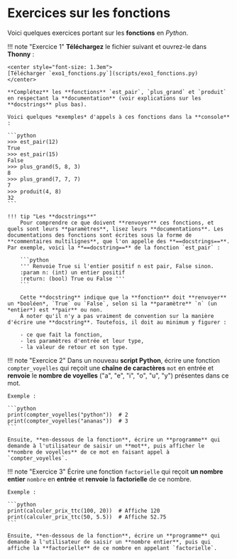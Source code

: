 # Exercices sur les fonctions

Voici quelques exercices portant sur les **fonctions** en *Python*.

!!! note "Exercice 1"
    **Téléchargez** le fichier suivant et ouvrez-le dans **Thonny** :

    <center style="font-size: 1.3em">
    [Télécharger `exo1_fonctions.py`](scripts/exo1_fonctions.py)
    </center>

    **Complétez** les **fonctions** `est_pair`, `plus_grand` et `produit` en respectant la **documentation** (voir explications sur les **docstrings** plus bas).

    Voici quelques *exemples* d'appels à ces fonctions dans la **console** :

    ```python
    >>> est_pair(12)
    True
    >>> est_pair(15)
    False
    >>> plus_grand(5, 8, 3)
    8
    >>> plus_grand(7, 7, 7)
    7
    >>> produit(4, 8)
    32
    ```

    !!! tip "Les **docstrings**"
        Pour comprendre ce que doivent **renvoyer** ces fonctions, et quels sont leurs **paramètres**, lisez leurs **documentations**. Les documentations des fonctions sont écrites sous la forme de **commentaires multilignes**, que l'on appelle des **==docstrings==**. Par exemple, voici la **==docstring==** de la fonction `est_pair` :

        ```python
        ''' Renvoie True si l'entier positif n est pair, False sinon.
        :param n: (int) un entier positif
        :return: (bool) True ou False '''
        ```

        Cette **docstring** indique que la **fonction** doit **renvoyer** un *booléen*, `True` ou `False`, selon si la **paramètre** `n` (un *entier*) est **pair** ou non.  
        À noter qu'il n'y a pas vraiment de convention sur la manière d'écrire une **docstring**. Toutefois, il doit au minimum y figurer :

        - ce que fait la fonction,
        - les paramètres d'entrée et leur type,
        - la valeur de retour et son type.

!!! note "Exercice 2"
    Dans un nouveau **script Python**, écrire une fonction `compter_voyelles` qui reçoit une **chaîne de caractères** `mot` en entrée et **renvoie** le **nombre de voyelles** ("a", "e", "i", "o", "u", "y") présentes dans ce mot.

    Exemple :

    ```python
    print(compter_voyelles("python"))  # 2
    print(compter_voyelles("ananas"))  # 3
    ```

    Ensuite, **en-dessous de la fonction**, écrire un **programme** qui demande à l'utilisateur de saisir un **mot**, puis afficher le **nombre de voyelles** de ce mot en faisant appel à `compter_voyelles`.

!!! note "Exercice 3"
    Écrire une fonction `factorielle` qui reçoit **un nombre entier** `nombre` en **entrée** et **renvoie** la **factorielle** de ce nombre.

    Exemple :

    ```python
    print(calculer_prix_ttc(100, 20))  # Affiche 120
    print(calculer_prix_ttc(50, 5.5))  # Affiche 52.75
    ```

    Ensuite, **en-dessous de la fonction**, écrire un **programme** qui demande à l'utilisateur de saisir un **nombre entier**, puis qui affiche la **factorielle** de ce nombre en appelant `factorielle`.